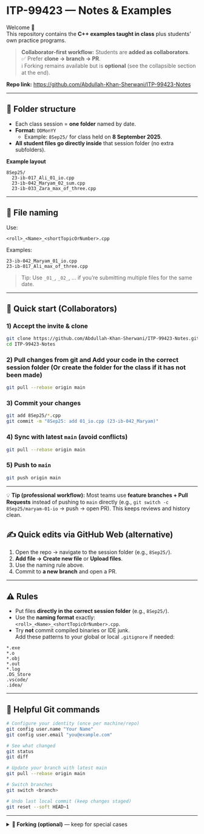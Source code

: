 # ITP-99423 — Notes & Examples

Welcome 👋  
This repository contains the **C++ examples taught in class** plus students’ own practice programs.

> **Collaborator-first workflow:** Students are **added as collaborators**.  
> ✅ Prefer **clone → branch → PR**.  
> ℹ️ Forking remains available but is **optional** (see the collapsible section at the end).

**Repo link:** https://github.com/Abdullah-Khan-Sherwani/ITP-99423-Notes

---

## 📂 Folder structure

- Each class session = **one folder** named by date.
- **Format:** `DDMonYY`  
  - Example: `8Sep25/` for class held on **8 September 2025**.
- **All student files go directly inside** that session folder (no extra subfolders).

**Example layout**
```
8Sep25/
  23-ib-017_Ali_01_io.cpp
  23-ib-042_Maryam_02_sum.cpp
  23-ib-033_Zara_max_of_three.cpp
```

---

## 🧾 File naming

Use:
```
<roll>_<Name>_<shortTopicOrNumber>.cpp
```

Examples:
```
23-ib-042_Maryam_01_io.cpp
23-ib-017_Ali_max_of_three.cpp
```

> Tip: Use `_01_`, `_02_`, … if you’re submitting multiple files for the same date.

---

## 🚀 Quick start (Collaborators)

### 1) Accept the invite & clone
~~~bash
git clone https://github.com/Abdullah-Khan-Sherwani/ITP-99423-Notes.git
cd ITP-99423-Notes
~~~

### 2) Pull changes from git and Add your code in the correct session folder (Or create the folder for the class if it has not been made)
~~~bash
git pull --rebase origin main
~~~

### 3) Commit your changes
~~~bash
git add 8Sep25/*.cpp
git commit -m "8Sep25: add 01_io.cpp (23-ib-042_Maryam)"
~~~

### 4) Sync with latest `main` (avoid conflicts)
~~~bash
git pull --rebase origin main
~~~

### 5) Push to `main`
~~~bash
git push origin main
~~~

---

💡 **Tip (professional workflow):** Most teams use **feature branches + Pull Requests** instead of pushing to `main` directly (e.g., `git switch -c 8Sep25/maryam-01-io` → push → open PR). This keeps reviews and history clean.


## ✍️ Quick edits via GitHub Web (alternative)
1. Open the repo → navigate to the session folder (e.g., `8Sep25/`).  
2. **Add file → Create new file** or **Upload files**.  
3. Use the naming rule above.  
4. Commit to **a new branch** and open a PR.

---

## ⚠️ Rules

- Put files **directly in the correct session folder** (e.g., `8Sep25/`).
- Use the **naming format** exactly: `<roll>_<Name>_<shortTopicOrNumber>.cpp`.
- Try **not** commit compiled binaries or IDE junk.  
  Add these patterns to your global or local `.gitignore` if needed:
```
*.exe
*.o
*.obj
*.out
*.log
.DS_Store
.vscode/
.idea/
```

---

## 🧰 Helpful Git commands

```bash
# Configure your identity (once per machine/repo)
git config user.name "Your Name"
git config user.email "you@example.com"

# See what changed
git status
git diff

# Update your branch with latest main
git pull --rebase origin main

# Switch branches
git switch <branch>

# Undo last local commit (keep changes staged)
git reset --soft HEAD~1
```

---

<details>
<summary><strong>🍴 Forking (optional)</strong> — keep for special cases</summary>

If you are **not a collaborator** or prefer working via a fork:

1) **Fork** the repo (top-right on GitHub).  
2) Clone **your fork**:
```bash
git clone https://github.com/<your-username>/ITP-99423-Notes.git
cd ITP-99423-Notes
```
3) Add the upstream remote:
```bash
git remote add upstream https://github.com/Abdullah-Khan-Sherwani/ITP-99423-Notes.git
git fetch upstream
git switch -c 8Sep25/maryam-01-io
git pull --rebase upstream main
```
4) Push and open a PR back to the upstream repo:
```bash
git push -u origin 8Sep25/maryam-01-io
```

</details>
